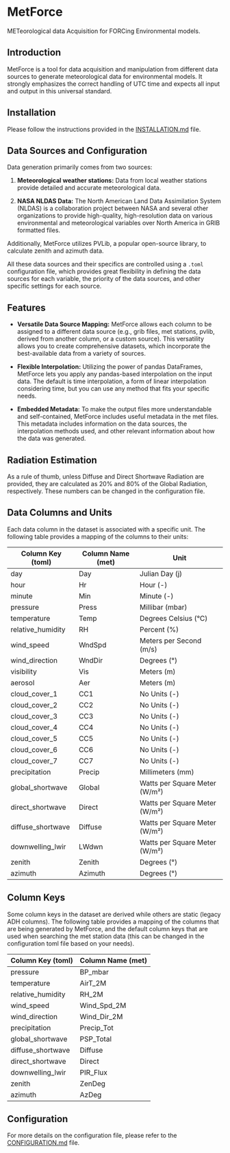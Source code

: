 # MetForce

METeorological data Acquisition for FORCing Environmental models.

## Introduction

MetForce is a tool for data acquisition and manipulation from different data sources to generate meteorological 
data for environmental models. 
It strongly emphasizes the correct handling of UTC time and expects all input and output in this universal standard.

## Installation

Please follow the instructions provided in the [INSTALLATION.md](INSTALLATION.md) file.

## Data Sources and Configuration

Data generation primarily comes from two sources:

1. **Meteorological weather stations:** Data from local weather stations provide detailed and accurate meteorological data.

2. **NASA NLDAS Data:** The North American Land Data Assimilation System (NLDAS) is a collaboration project between NASA and several other organizations to provide high-quality, high-resolution data on various environmental and meteorological variables over North America in GRIB formatted files.

Additionally, MetForce utilizes PVLib, a popular open-source library, to calculate zenith and azimuth data. 

All these data sources and their specifics are controlled using a `.toml` configuration file, which provides great flexibility in defining the data sources for each variable, the priority of the data sources, and other specific settings for each source.

## Features

* **Versatile Data Source Mapping:** MetForce allows each column to be assigned to a different data source (e.g., grib files, met stations, pvlib, derived from another column, or a custom source). This versatility allows you to create comprehensive datasets, which incorporate the best-available data from a variety of sources. 

* **Flexible Interpolation:** Utilizing the power of pandas DataFrames, MetForce lets you apply any pandas-based interpolation on the input data. The default is time interpolation, a form of linear interpolation considering time, but you can use any method that fits your specific needs.

* **Embedded Metadata:** To make the output files more understandable and self-contained, MetForce includes useful metadata in the met files. This metadata includes information on the data sources, the interpolation methods used, and other relevant information about how the data was generated.

## Radiation Estimation

As a rule of thumb, unless Diffuse and Direct Shortwave Radiation are provided, they are calculated as 20% and 80% of the Global Radiation, respectively. These numbers can be changed in the configuration file. 

## Data Columns and Units

Each data column in the dataset is associated with a specific unit. The following table provides a mapping of the columns to their units:

| Column Key (toml) | Column Name (met) | Unit |
|-------------------|-------------------| --- |
| day               | Day               | Julian Day (j) |
| hour              | Hr                | Hour (-) |
| minute            | Min               | Minute (-) |
| pressure          | Press             | Millibar (mbar) |
| temperature       | Temp              | Degrees Celsius (°C) |
| relative_humidity | RH                | Percent (%) |
| wind_speed        | WndSpd            | Meters per Second (m/s) |
| wind_direction    | WndDir            | Degrees (°) |
| visibility        | Vis               | Meters (m) |
| aerosol           | Aer               | Meters (m) |
| cloud_cover_1     | CC1               | No Units (-) |
| cloud_cover_2     | CC2               | No Units (-) |
| cloud_cover_3     | CC3               | No Units (-) |
| cloud_cover_4     | CC4               | No Units (-) |
| cloud_cover_5     | CC5               | No Units (-) |
| cloud_cover_6     | CC6               | No Units (-) |
| cloud_cover_7     | CC7               | No Units (-) |
| precipitation     | Precip            | Millimeters (mm) |
| global_shortwave  | Global            | Watts per Square Meter (W/m²) |
| direct_shortwave  | Direct            | Watts per Square Meter (W/m²) |
| diffuse_shortwave | Diffuse           | Watts per Square Meter (W/m²) |
| downwelling_lwir  | LWdwn             | Watts per Square Meter (W/m²) |
| zenith            | Zenith            | Degrees (°) |
| azimuth           | Azimuth           | Degrees (°) |

## Column Keys

Some column keys in the dataset are derived while others are static (legacy ADH columns). The following table provides 
a mapping of the columns that are being generated by MetForce, and the default column keys that are used when searching 
the met station data (this can be changed in the configuration toml file based on your needs).

| Column Key (toml) | Column Name (met) |
|-------------------|-------------------|
| pressure          | BP_mbar           |
| temperature       | AirT_2M           |
| relative_humidity | RH_2M             |
| wind_speed        | Wind_Spd_2M       |
| wind_direction    | Wind_Dir_2M       |
| precipitation     | Precip_Tot        |
| global_shortwave  | PSP_Total         |
| diffuse_shortwave | Diffuse           |
| direct_shortwave  | Direct            |
| downwelling_lwir  | PIR_Flux          |
| zenith            | ZenDeg            |
| azimuth           | AzDeg             |

## Configuration

For more details on the configuration file, please refer to the [CONFIGURATION.md](CONFIGURATION.md) file.
